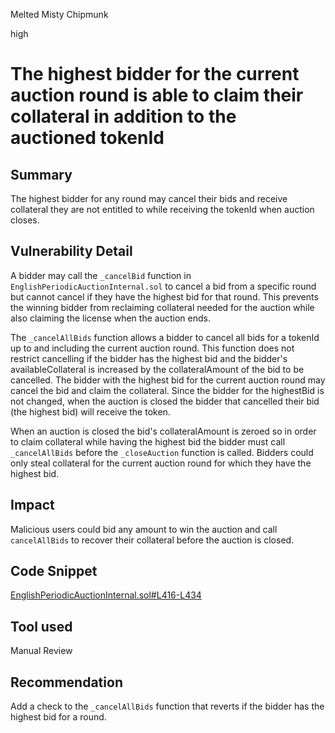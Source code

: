 Melted Misty Chipmunk

high

# The highest bidder for the current auction round is able to claim their collateral in addition to the auctioned tokenId

## Summary

The highest bidder for any round may cancel their bids and receive collateral they are not entitled to while receiving the tokenId when auction closes.

## Vulnerability Detail

A bidder may call the `_cancelBid` function in `EnglishPeriodicAuctionInternal.sol` to cancel a bid from a specific round but cannot cancel if they have the highest bid for that round. This prevents the winning bidder from reclaiming collateral needed for the auction while also claiming the license when the auction ends.

The `_cancelAllBids` function allows a bidder to cancel all bids for a tokenId up to and including the current auction round. This function does not restrict cancelling if the bidder has the highest bid and the bidder's availableCollateral is increased by the collateralAmount of the bid to be cancelled. The bidder with the highest bid for the current auction round may cancel the bid and claim the collateral. Since the bidder for the highestBid is not changed, when the auction is closed the bidder that cancelled their bid (the highest bid) will receive the token.

When an auction is closed the bid's collateralAmount is zeroed so in order to claim collateral while having the highest bid the bidder must call `_cancelAllBids` before the `_closeAuction` function is called. Bidders could only steal collateral for the current auction round for which they have the highest bid.

## Impact

Malicious users could bid any amount to win the auction and call `cancelAllBids` to recover their collateral before the auction is closed.

## Code Snippet

[EnglishPeriodicAuctionInternal.sol#L416-L434](https://github.com/sherlock-audit/2024-02-radicalxchange/blob/main/pco-art/contracts/auction/EnglishPeriodicAuctionInternal.sol#L416-L434)

## Tool used

Manual Review

## Recommendation

Add a check to the `_cancelAllBids` function that reverts if the bidder has the highest bid for a round.